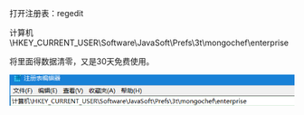 打开注册表：regedit

计算机\HKEY_CURRENT_USER\Software\JavaSoft\Prefs\3t\mongochef\enterprise

将里面得数据清零，又是30天免费使用。

![img](img/20190628130313338.png)

 

